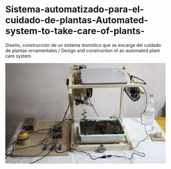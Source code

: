 # Sistema-automatizado-para-el-cuidado-de-plantas-Automated-system-to-take-care-of-plants-
Diseño, construcción de un sistema domótico que se encarga del cuidado de plantas ornamentales / Design and construction of an automated plant care system 

![](https://github.com/victorr94/Sistema-automatizado-para-el-cuidado-de-plantas-Automated-system-to-take-care-of-plants-/blob/main/fotos/Sistema%20completo.JPG)
